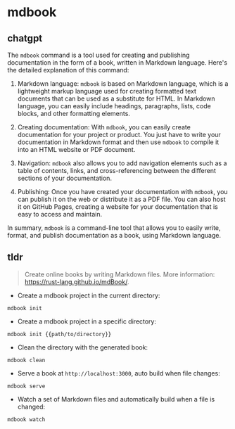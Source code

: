 # mdbook 
## chatgpt 
The `mdbook` command is a tool used for creating and publishing documentation in the form of a book, written in Markdown language. Here's the detailed explanation of this command:

1. Markdown language: `mdbook` is based on Markdown language, which is a lightweight markup language used for creating formatted text documents that can be used as a substitute for HTML. In Markdown language, you can easily include headings, paragraphs, lists, code blocks, and other formatting elements.

2. Creating documentation: With `mdbook`, you can easily create documentation for your project or product. You just have to write your documentation in Markdown format and then use `mdbook` to compile it into an HTML website or PDF document.

3. Navigation: `mdbook` also allows you to add navigation elements such as a table of contents, links, and cross-referencing between the different sections of your documentation.

4. Publishing: Once you have created your documentation with `mdbook`, you can publish it on the web or distribute it as a PDF file. You can also host it on GitHub Pages, creating a website for your documentation that is easy to access and maintain.

In summary, `mdbook` is a command-line tool that allows you to easily write, format, and publish documentation as a book, using Markdown language. 

## tldr 
 
> Create online books by writing Markdown files.
> More information: <https://rust-lang.github.io/mdBook/>.

- Create a mdbook project in the current directory:

`mdbook init`

- Create a mdbook project in a specific directory:

`mdbook init {{path/to/directory}}`

- Clean the directory with the generated book:

`mdbook clean`

- Serve a book at `http://localhost:3000`, auto build when file changes:

`mdbook serve`

- Watch a set of Markdown files and automatically build when a file is changed:

`mdbook watch`
